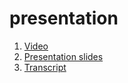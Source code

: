 # presentation

1. [Video](https://www.youtube.com/watch?v=OUL_s-sO4zo)
2. [Presentation slides](https://glebzhidovich.github.io/presentation/#/)
3. [Transcript ](https://drive.google.com/open?id=1YOeaT8MKfi1rRG0LdBA3_VHa9UhWk0kc)
 